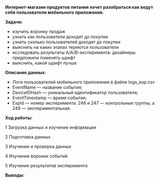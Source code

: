 __Интернет-магазин продуктов питания хочет разобраться как ведут себя пользователи мобильного приложения.__

__Задачи:__

- изучить воронку продаж
- узнать как пользователи доходят до покупки
- узнать сколько пользователей доходят до покупки
- выяснить на каких этапах теряются пользователи
- исследовать результаты А/А/В-эксперимента: дизайнеры предложили поменять шрифт
- выяснить, какой шрифт лучше

__Описание данных:__

- Логи пользователей мобильного приложения в файле logs_exp.csv
- EventName — название события;
- DeviceIDHash — уникальный идентификатор пользователя;
- EventTimestamp — время события;
- ExpId — номер эксперимента: 246 и 247 — контрольные группы, а 248 — экспериментальная.

__Ход работы:__

1  Загрузка данных и изучение информации

2  Подготовка данных

3  Изучение и проверка данных

4  Изучение воронки событий

5  Изучение результатов эксперимента

__Выводы:__

